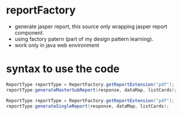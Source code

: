 reportFactory
=============

- generate jasper report, this source only wrapping jasper report component.
- using factory patern (part of my design pattern learning).
- work only in java web environment

syntax to use the code
=======================

```java
ReportType reportType = ReportFactory.getReportExtension("pdf");
reportType.generateMasterSubReport(response, dataMap, listCards);
```
```java
ReportType reportType = ReportFactory.getReportExtension("pdf");
reportType.generateSingleReport(response, dataMap, listCards);
```
